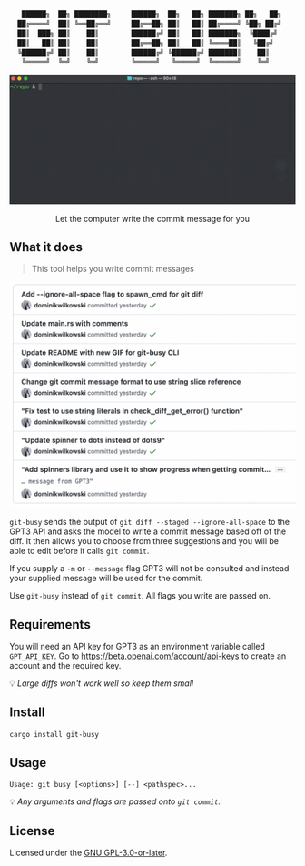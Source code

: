 ```sh
   ██████╗  ██╗ ████████╗     ██████╗  ██╗   ██╗ ███████╗ ██╗   ██╗
  ██╔════╝  ██║ ╚══██╔══╝     ██╔══██╗ ██║   ██║ ██╔════╝ ╚██╗ ██╔╝
  ██║  ███╗ ██║    ██║        ██████╔╝ ██║   ██║ ███████╗  ╚████╔╝
  ██║   ██║ ██║    ██║        ██╔══██╗ ██║   ██║ ╚════██║   ╚██╔╝
  ╚██████╔╝ ██║    ██║        ██████╔╝ ╚██████╔╝ ███████║    ██║
   ╚═════╝  ╚═╝    ╚═╝        ╚═════╝   ╚═════╝  ╚══════╝    ╚═╝
```

<p align="center"><img src="https://raw.githubusercontent.com/coderdan/goodcommit/main/assets/git-busy.gif" alt="git busy cli interface"></p>
<p align="center">Let the computer write the commit message for you</p>

## What it does

> This tool helps you write commit messages

![git history example](https://raw.githubusercontent.com/coderdan/goodcommit/main/assets/history.png)

`git-busy` sends the output of `git diff --staged --ignore-all-space` to the GPT3 API and asks the model to write a commit message based off of the diff.
It then allows you to choose from three suggestions and you will be able to edit before it calls `git commit`.

If you supply a `-m` or `--message` flag GPT3 will not be consulted and instead your supplied message will be used for the commit.

Use `git-busy` instead of `git commit`. All flags you write are passed on.

## Requirements

You will need an API key for GPT3 as an environment variable called `GPT_API_KEY`.
Go to https://beta.openai.com/account/api-keys to create an account and the required key.

💡 _Large diffs won't work well so keep them small_

## Install

```sh
cargo install git-busy
```

## Usage

```
Usage: git busy [<options>] [--] <pathspec>...
```

💡 _Any arguments and flags are passed onto `git commit`._

## License
Licensed under the [GNU GPL-3.0-or-later](https://github.com/coderdan/goodcommit/blob/main/LICENSE).
